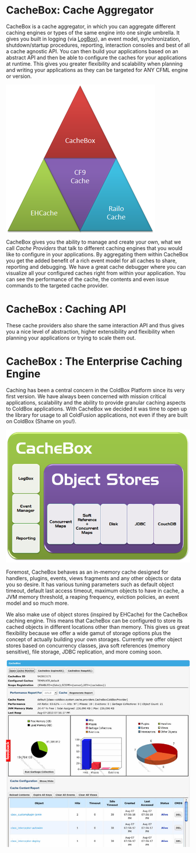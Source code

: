 # CacheBox: Cache Aggregator

CacheBox is a cache aggregator, in which you can aggregate different caching engines or types of the same engine into one single umbrella. It gives you built in logging (via [LogBox](http://logbox.ortusbooks.com)), an event model, synchronization, shutdown/startup procedures, reporting, interaction consoles and best of all a cache agnostic API. You can then build your applications based on an abstract API and then be able to configure the caches for your applications at runtime. This gives you greater flexibility and scalability when planning and writing your applications as they can be targeted for ANY CFML engine or version.

<img src="../images/intro_cacheboxTriangle.png">

CacheBox gives you the ability to manage and create your own, what we call <i>Cache Providers</i> that talk to different caching engines that you would like to configure in your applications. By aggregating them within CacheBox you get the added benefit of a rich event model for all caches to share, reporting and debugging. We have a great cache debugger where you can visualize all your configured caches right from within your application. You can see the performance of the cache, the contents and even issue commands to the targeted cache provider.

# CacheBox : Caching API 

These cache providers also share the same interaction API and thus gives you a nice level of abstraction, higher extensibility and flexibility when planning your applications or trying to scale them out.

# CacheBox : The Enterprise Caching Engine

Caching has been a central concern in the ColdBox Platform since its very first version. We have always been concerned with mission critical applications, scalability and the ability to provide granular caching aspects to ColdBox applications. With CacheBox we decided it was time to open up the library for usage to all ColdFusion applications, not even if they are built on ColdBox (Shame on you!).

<img src="./images/intro_OBjectStores.png">

Foremost, CacheBox behaves as an in-memory cache designed for handlers, plugins, events, views fragments and any other objects or data you so desire. It has various tuning parameters such as default object timeout, default last access timeout, maximum objects to have in cache, a JVM memory threshold, a reaping frequency, eviction policies, an event model and so much more.

We also make use of object stores (inspired by EHCache) for the CacheBox caching engine. This means that CacheBox can be configured to store its cached objects in different locations other than memory. This gives us great flexibility because we offer a wide gamut of storage options plus the concept of actually building your own storages. Currently we offer object stores based on concurrency classes, java soft references (memory sensitive), file storage, JDBC replication, and more coming soon.

<img src="./images/intro_cachemonitor.jpg">
